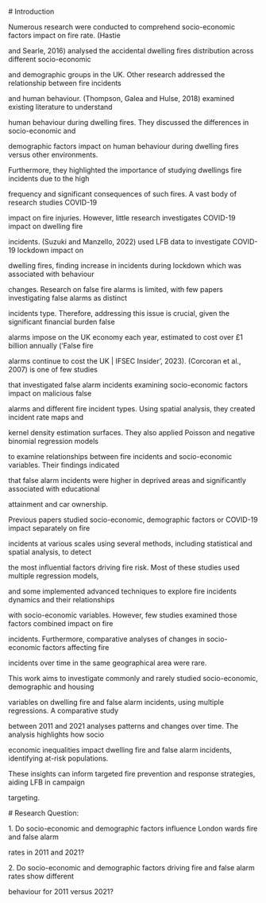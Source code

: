 \# Introduction

Numerous research were conducted to comprehend socio-economic factors impact on fire rate. (Hastie 

and Searle, 2016) analysed the accidental dwelling fires distribution across different socio-economic 

and demographic groups in the UK. Other research addressed the relationship between fire incidents 

and human behaviour. (Thompson, Galea and Hulse, 2018) examined existing literature to understand 

human behaviour during dwelling fires. They discussed the differences in socio-economic and 

demographic factors impact on human behaviour during dwelling fires versus other environments. 

Furthermore, they highlighted the importance of studying dwellings fire incidents due to the high 

frequency and significant consequences of such fires. A vast body of research studies COVID-19 

impact on fire injuries. However, little research investigates COVID-19 impact on dwelling fire 

incidents. (Suzuki and Manzello, 2022) used LFB data to investigate COVID-19 lockdown impact on 

dwelling fires, finding increase in incidents during lockdown which was associated with behaviour 

changes. Research on false fire alarms is limited, with few papers investigating false alarms as distinct 

incidents type. Therefore, addressing this issue is crucial, given the significant financial burden false 

alarms impose on the UK economy each year, estimated to cost over £1 billion annually (‘False fire 

alarms continue to cost the UK | IFSEC Insider’, 2023). (Corcoran et al., 2007) is one of few studies 

that investigated false alarm incidents examining socio-economic factors impact on malicious false 

alarms and different fire incident types. Using spatial analysis, they created incident rate maps and 

kernel density estimation surfaces. They also applied Poisson and negative binomial regression models 

to examine relationships between fire incidents and socio-economic variables. Their findings indicated 

that false alarm incidents were higher in deprived areas and significantly associated with educational 

attainment and car ownership.  

Previous papers studied socio-economic, demographic factors or COVID-19 impact separately on fire 

incidents at various scales using several methods, including statistical and spatial analysis, to detect 

the most influential factors driving fire risk. Most of these studies used multiple regression models, 

and some implemented advanced techniques to explore fire incidents dynamics and their relationships 

with socio-economic variables. However, few studies examined those factors combined impact on fire 

incidents. Furthermore, comparative analyses of changes in socio-economic factors affecting fire 

incidents over time in the same geographical area were rare. 

This work aims to investigate commonly and rarely studied socio-economic, demographic and housing 

variables on dwelling fire and false alarm incidents, using multiple regressions. A comparative study 

between 2011 and 2021 analyses patterns and changes over time. The analysis highlights how socio

economic inequalities impact dwelling fire and false alarm incidents, identifying at-risk populations. 

These insights can inform targeted fire prevention and response strategies, aiding LFB in campaign 

targeting. 



\# Research Question:  

1\. Do socio-economic and demographic factors influence London wards fire and false alarm 

rates in 2011 and 2021? 

2\. Do socio-economic and demographic factors driving fire and false alarm rates show different 

behaviour for 2011 versus 2021?

